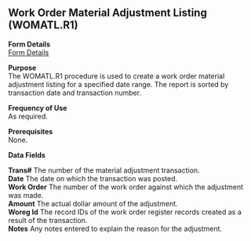##  Work Order Material Adjustment Listing (WOMATL.R1)

<PageHeader />

**Form Details**  
[ Form Details ](WOMATL-R1-1/README.md)   

**Purpose**  
The WOMATL.R1 procedure is used to create a work order material adjustment
listing for a specified date range. The report is sorted by transaction date
and transaction number.

**Frequency of Use**  
As required.

**Prerequisites**  
None.

**Data Fields**

**Trans#** The number of the material adjustment transaction.  
**Date** The date on which the transaction was posted.  
**Work Order** The number of the work order against which the adjustment was
made.  
**Amount** The actual dollar amount of the adjustment.  
**Woreg Id** The record IDs of the work order register records created as a
result of the transaction.  
**Notes** Any notes entered to explain the reason for the adjustment.  
  
<badge text= "Version 8.10.57" vertical="middle" />

<PageFooter />